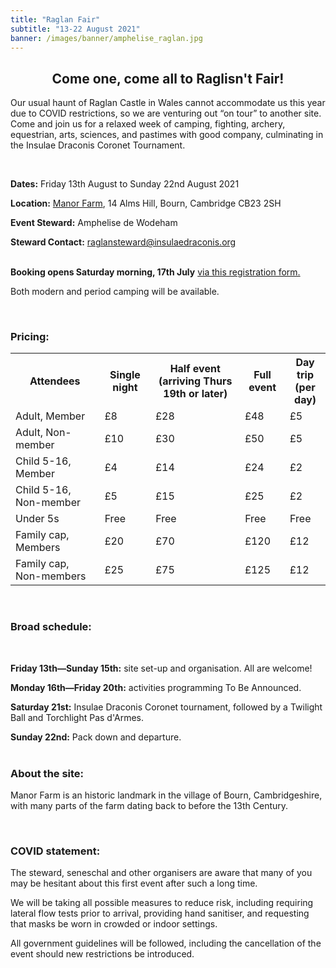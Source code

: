 ```yaml
---
title: "Raglan Fair"
subtitle: "13-22 August 2021"
banner: /images/banner/amphelise_raglan.jpg
---
```

<h2 style="text-align:center;">
Come one, come all to Raglisn't Fair!</h2> 

<p>Our usual haunt of Raglan Castle in Wales cannot accommodate us this year due to COVID restrictions, so we are venturing out “on tour” to another site. Come and join us for a relaxed week of camping, fighting, archery, equestrian, arts, sciences, and pastimes with good company, culminating in the Insulae Draconis Coronet Tournament.</p>
<br>
<p><b>Dates:</b> Friday 13th August to Sunday 22nd August 2021<br>
<p><b>Location:</b> <a href="http://manorfarmbourn.com">Manor Farm</a>, 14 Alms Hill, Bourn, Cambridge CB23 2SH<br>
<p><b>Event Steward:</b> Amphelise de Wodeham<br>
<p><b>Steward Contact:</b> <a href="mailto:raglansteward@insulaedraconis.org">raglansteward@insulaedraconis.org</a>
<br>
<br>
<p><b>Booking opens Saturday morning, 17th July</b> <a href="https://forms.gle/HanbYjdkDnLjPQ288">via this registration form.</a></p>
<p>Both modern and period camping will be available.</p>
<br>
<h3 style="text-align:left;">Pricing:</h3>

<table>
  <tr>
    <th>Attendees</th>
    <th>Single night</th>
    <th>Half event <br>(arriving Thurs 19th or later)</th>
    <th>Full event</th>
    <th>Day trip<br> (per day)</th>
  </tr>
  <tr>
    <td>Adult, Member</td>
    <td>£8</td>
    <td>£28</td>
    <td>£48</td>
    <td>£5</td>
  </tr>
  <tr>
    <td>Adult, Non-member</td>
    <td>£10</td>
    <td>£30</td>
    <td>£50</td>
    <td>£5</td>
  </tr>
  <tr>
    <td>Child 5-16, Member</td>
    <td>£4</td>
    <td>£14</td>
    <td>£24</td>
    <td>£2</td>
  </tr>
  <tr>
    <td>Child 5-16, Non-member</td>
    <td>£5</td>
    <td>£15</td>
    <td>£25</td>
    <td>£2</td>
  </tr>
  <tr>
    <td>Under 5s</td>
    <td>Free</td>
    <td>Free</td>
    <td>Free</td>
    <td>Free</td>
  </tr>
  <tr>
    <td>Family cap, Members</td>
    <td>£20</td>
    <td>£70</td>
    <td>£120</td>
    <td>£12</td>
  </tr>
  <tr>
    <td>Family cap, Non-members</td>
    <td>£25</td>
    <td>£75</td>
    <td>£125</td>
    <td>£12</td>
  
  </tr>
</table>

<br>
<h3 style="text-align:left;">
Broad schedule:</h3>
<br>
<p><b>Friday 13th—Sunday 15th:</b> site set-up and organisation. All are welcome!<br>
<p><b>Monday 16th—Friday 20th:</b> activities programming To Be Announced.<br>
<p><b>Saturday 21st:</b> Insulae Draconis Coronet tournament, followed by a Twilight Ball and Torchlight Pas d'Armes.<br>
<p><b>Sunday 22nd:</b> Pack down and departure.
<br>
<br>
<h3 style="text-align:left;">
About the site:</h3>
<p>Manor Farm is an historic landmark in the village of Bourn, Cambridgeshire, with many parts of the farm dating back to before the 13th Century.</p>
<br>
<h3 style="text-align:left;">
COVID statement:</h3>
<p>The steward, seneschal and other organisers are aware that many of you may be hesitant about this first event after such a long time.</p>
<p>We will be taking all possible measures to reduce risk, including requiring lateral flow tests prior to arrival, providing hand sanitiser, and requesting that masks be worn in crowded or indoor settings.</p>
<p>All government guidelines will be followed, including the cancellation of the event should new restrictions be introduced.</p>
